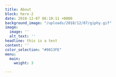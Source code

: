 ```yaml
---
title: About
block: hero-2
date: 2018-12-07 06:10:11 +0000
background_image: "/uploads/2018/12/07/giphy.gif"
image:
  image: ''
  alt_text: ''
headline: this is a test
content: ''
color_selection: "#9013FE"
menu:
  main:
    weight: 3

---
```

